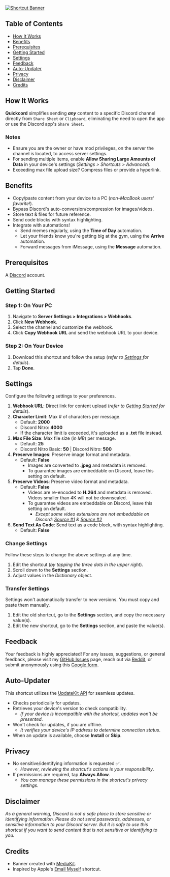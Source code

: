 [![Shortcut Banner](https://i.imgur.com/F6qR8kv.png)](https://www.icloud.com/shortcuts/2b1f2957cd3a431fbce5600fe49aac02)

## Table of Contents

-   [How It Works](#how-it-works)
-   [Benefits](#benefits)
-   [Prerequisites](#prerequisites)
-   [Getting Started](#getting-started)
-   [Settings](#settings)
-   [Feedback](#feedback)
-   [Auto-Updater](#auto-updater)
-   [Privacy](#privacy)
-   [Disclaimer](#disclaimer)
-   [Credits](#credits)

## How It Works

**Quickcord** simplifies sending _**any**_ content to a specific Discord channel directly from `Share Sheet` or `Clipboard`, eliminating the need to open the app or use the Discord app's `Share Sheet`.

### Notes

-   Ensure you are the owner or have mod privileges, on the server the channel is located, to access server settings.
-   For sending multiple items, enable **Allow Sharing Large Amounts of Data** in your device's settings (_Settings > Shortcuts > Advanced_).
-   Exceeding max file upload size? Compress files or provide a hyperlink.

## Benefits

-   Copy/paste content from your device to a PC (_non-MacBook users' favorite!_).
-   Bypass Discord's auto-conversion/compression for images/videos.
-   Store text & files for future reference.
-   Send code blocks with syntax highlighting.
-   Integrate with automations!
    -   Send memes regularly, using the **Time of Day** automation.
    -   Let your friends know you're getting big at the gym, using the **Arrive** automation.
    -   Forward messages from iMessage, using the **Message** automation.

## Prerequisites

A [Discord](https://discord.com/) account.

## Getting Started

### Step 1: On Your PC

1. Navigate to **Server Settings > Integrations > Webhooks**.
2. Click **New Webhook**.
3. Select the channel and customize the webhook.
4. Click **Copy Webhook URL** and send the webhook URL to your device.

### Step 2: On Your Device

1. Download this shortcut and follow the setup (_refer to [Settings](#settings) for details_).
2. Tap **Done**.

## Settings

Configure the following settings to your preferences.

1. **Webhook URL**: Direct link for content upload (_refer to [Getting Started](#getting-started) for details_).
2. **Character Limit**: Max # of characters per message.
    - Default: **2000**
    - Discord Nitro: **4000**
    - If the character limit is exceeded, it's uploaded as a **.txt** file instead.
3. **Max File Size**: Max file size (_in MB_) per message.
    - Default: **25**
    - Discord Nitro Basic: **50** | Discord Nitro: **500**
4. **Preserve Images**: Preserve image format and metadata.
    - Default: **False**
        - Images are converted to **.jpeg** and metadata is removed.
        - To guarantee images are embeddable on Discord, leave this setting on default.
5. **Preserve Videos**: Preserve video format and metadata.
    - Default: **False**
        - Videos are re-encoded to **H.264** and metadata is removed. Videos smaller than 4K will not be downscaled.
        - To guarantee videos are embeddable on Discord, leave this setting on default.
            - _Except some video extensions are not embeddable on Discord: [Source #1](https://www.reddit.com/r/discordapp/comments/f2kt5r/guide_file_formats_discord_can_embed/) & [Source #2](https://www.reddit.com/r/discordapp/comments/rtbv2g/embedded_videos_formats_list/)_
6. **Send Text As Code**: Send text as a code block, with syntax highlighting.
    - Default: **False**

### Change Settings

Follow these steps to change the above settings at any time.

1. Edit the shortcut (_by tapping the three dots in the upper right_).
2. Scroll down to the **Settings** section.
3. Adjust values in the _Dictionary_ object.

### Transfer Settings

Settings won't automatically transfer to new versions. You must copy and paste them manually.

1.  Edit the old shortcut, go to the **Settings** section, and copy the necessary value(s).
2.  Edit the new shortcut, go to the **Settings** section, and paste the value(s).

## Feedback

Your feedback is highly appreciated! For any issues, suggestions, or general feedback, please visit my [GitHub Issues](https://github.com/spenpal/AppleShortcuts/issues/new/choose) page, reach out via [Reddit](https://www.reddit.com/user/spenpal_dev), or submit anonymously using this [Google form](https://forms.gle/KdJXQhysQQj4yBtS7).

## Auto-Updater

This shortcut utilizes the [UpdateKit API](https://www.mikebeas.com/updatekit-api/v1) for seamless updates.

-   Checks periodically for updates.
-   Retrieves your device's version to check compatibility.
    -   _If your device is incompatible with the shortcut, updates won't be presented_.
-   Won't check for updates, if you are offline.
    -   _It verifies your device's IP address to determine connection status_.
-   When an update is available, choose **Install** or **Skip**.

## Privacy

-   No sensitive/identifying information is requested ✅.
    -   _However, reviewing the shortcut's actions is your responsibility_.
-   If permissions are required, tap **Always Allow**.
    -   _You can manage these permissions in the shortcut's privacy settings_.

## Disclaimer

_As a general warning, Discord is not a safe place to store sensitive or identifying information. Please do not send passwords, addresses, or sensitive information to your Discord server. But it is safe to use this shortcut if you want to send content that is not sensitive or identifying to you._

## Credits

-   Banner created with [MediaKit](https://routinehub.co/shortcut/1911).
-   Inspired by Apple's [Email Myself](https://www.icloud.com/shortcuts/dd6a0881316f478b951b2ef72c8a0d58) shortcut.
